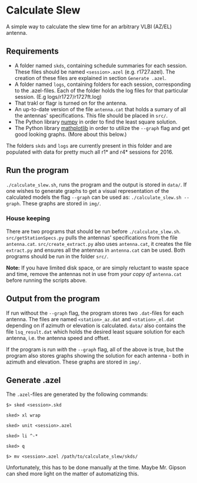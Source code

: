 # Calculate Slew

A simple way to calculate the slew time for an arbitrary VLBI (AZ/EL) antenna.


## Requirements

 - A folder named ``skds``, containing schedule summaries for each session.
   These files should be named ``<session>.azel`` (e.g. r1727.azel). The
   creation of these files are explained in section `Generate .azel`.
 - A folder named ``logs``, containing folders for each session, corresponding
   to the .azel-files. Each of the folder holds the log files for that
   particular session. (E.g logs/r1727/r1727ft.log)
 - That trakl or flagr is turned on for the antenna.
 - An up-to-date version of the file ``antenna.cat`` that holds a sumary of all
   the antennas' specifications. This file should be placed in ``src/``.
 - The Python library [numpy](http://www.numpy.org/, "Numpy") in order to find
   the least square solution.
 - The Python library [mathplotlib](http://matplotlib.org/, "Mathplotlib") in
   order to utilize the ``--graph`` flag and get good looking graphs. (More
   about this below.)

The folders ``skds`` and ``logs`` are currently present in this folder and are
populated with data for pretty much all r1* and r4* sessions for 2016.

## Run the program

``./calculate_slew.sh``, runs the program and the output is stored in
``data/``. If one wishes to generate graphs to get a visual representation of
the calculated models the flag ``--graph`` can be used as:
``./calculate_slew.sh --graph``. These graphs are stored in ``img/``.

### House keeping

There are two programs that should be run before ``./calculate_slew.sh``.
``src/getStationSpecs.py`` pulls the antennas' specifications from the file
``antenna.cat``. ``src/create_extract.py`` also uses ``antenna.cat``, it creates
the file ``extract.py`` and ensures all the antennas in ``antenna.cat`` can be
used. Both programs should be run in the folder ``src/``.

**Note:** If you have limited disk space, or are simply reluctant to waste
space and time, remove the antennas not in use from *your copy of*
``antenna.cat`` before running the scripts above.

## Output from the program

If run without the ``--graph`` flag, the program stores two ``.dat``-files for
each antenna. The files are named ``<station>_az.dat`` and ``<station>_el.dat``
depending on if azimuth or elevation is calculated. ``data/`` also contains the
file ``lsq_result.dat`` which holds the desired least square solution for each
antenna, i.e. the antenna speed and offset.

If the program is run *with* the ``--graph`` flag, all of the above is true,
but the program also stores graphs showing the solution for each antenna - both
in azimuth and elevation. These graphs are stored in ``img/``.

## Generate .azel

The ``.azel``-files are generated by the following commands:

``$> sked <session>.skd``

``sked> xl wrap``

``sked> unit <session>.azel``

``sked> li ^-*``

``sked> q``

``$> mv <session>.azel /path/to/calculate_slew/skds/``


Unfortunately, this has to be done manually at the time. Maybe Mr. Gipson can
shed more light on the matter of automatizing this.

